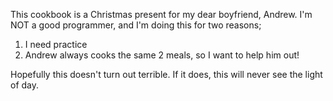 This cookbook is a Christmas present for my dear boyfriend, Andrew. I'm NOT a good programmer, and I'm doing this for two reasons;
1. I need practice
2. Andrew always cooks the same 2 meals, so I want to help him out!

Hopefully this doesn't turn out terrible. If it does, this will never see the light of day.
